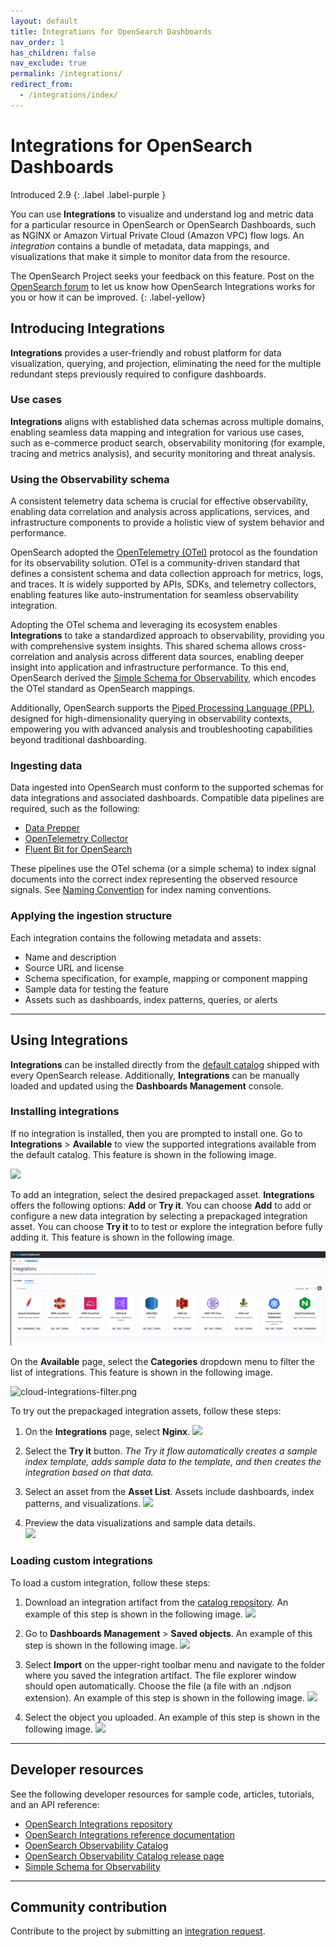 ```yaml
---
layout: default
title: Integrations for OpenSearch Dashboards
nav_order: 1
has_children: false
nav_exclude: true
permalink: /integrations/
redirect_from:
  - /integrations/index/
---
```


# Integrations for OpenSearch Dashboards
Introduced 2.9
{: .label .label-purple }

You can use **Integrations** to visualize and understand log and metric data for a particular resource in OpenSearch or OpenSearch Dashboards, such as NGINX or Amazon Virtual Private Cloud (Amazon VPC) flow logs. An _integration_ contains a bundle of metadata, data mappings, and visualizations that make it simple to monitor data from the resource.

The OpenSearch Project seeks your feedback on this feature. Post on the [OpenSearch forum](https://forum.opensearch.org/) to let us know how OpenSearch Integrations works for you or how it can be improved.
{: .label-yellow}

## Introducing Integrations

**Integrations** provides a user-friendly and robust platform for data visualization, querying, and projection, eliminating the need for the multiple redundant steps previously required to configure dashboards.

### Use cases

**Integrations** aligns with established data schemas across multiple domains, enabling seamless data mapping and integration for various use cases, such as e-commerce product search, observability monitoring (for example, tracing and metrics analysis), and security monitoring and threat analysis.

### Using the Observability schema

A consistent telemetry data schema is crucial for effective observability, enabling data correlation and analysis across applications, services, and infrastructure components to provide a holistic view of system behavior and performance.

OpenSearch adopted the [OpenTelemetry (OTel)](https://opentelemetry.io/) protocol as the foundation for its observability solution. OTel is a community-driven standard that defines a consistent schema and data collection approach for metrics, logs, and traces. It is widely supported by APIs, SDKs, and telemetry collectors, enabling features like auto-instrumentation for seamless observability integration.

Adopting the OTel schema and leveraging its ecosystem enables **Integrations** to take a standardized approach to observability, providing you with comprehensive system insights. This shared schema allows cross-correlation and analysis across different data sources, enabling deeper insight into application and infrastructure performance. To this end, OpenSearch derived the [Simple Schema for Observability](https://github.com/opensearch-project/opensearch-catalog/tree/main/docs/schema/observability), which encodes the OTel standard as OpenSearch mappings.

Additionally, OpenSearch supports the [Piped Processing Language (PPL)](https://opensearch.org/docs/latest/search-plugins/sql/ppl/index/), designed for high-dimensionality querying in observability contexts, empowering you with advanced analysis and troubleshooting capabilities beyond traditional dashboarding.

### Ingesting data

Data ingested into OpenSearch must conform to the supported schemas for data integrations and associated dashboards. Compatible data pipelines are required, such as the following:

- [Data Prepper](https://github.com/opensearch-project/data-prepper)
- [OpenTelemetry Collector](https://github.com/open-telemetry/opentelemetry-collector)
- [Fluent Bit for OpenSearch](https://docs.fluentbit.io/manual/pipeline/outputs/opensearch)

These pipelines use the OTel schema (or a simple schema) to index signal documents into the correct index representing the observed resource signals. See [Naming Convention](https://github.com/opensearch-project/opensearch-catalog/blob/main/docs/schema/observability/Naming-convention.md) for index naming conventions. 

### Applying the ingestion structure

Each integration contains the following metadata and assets:

* Name and description
* Source URL and license
* Schema specification, for example, mapping or component mapping
* Sample data for testing the feature
* Assets such as dashboards, index patterns, queries, or alerts

---

## Using Integrations

**Integrations** can be installed directly from the [default catalog](https://github.com/opensearch-project/opensearch-catalog/blob/main/docs/integrations/Release.md) shipped with every OpenSearch release. Additionally, **Integrations** can be manually loaded and updated using the **Dashboards Management** console.

### Installing integrations 

If no integration is installed, then you are prompted to install one. Go to **Integrations** > **Available** to view the supported integrations available from the default catalog. This feature is shown in the following image.
 
![]({{site.url}}{{site.baseurl}}/images/integrations/empty-installed-integrations.png)

To add an integration, select the desired prepackaged asset. **Integrations** offers the following options: **Add** or **Try it**. You can choose **Add** to add or configure a new data integration by selecting a prepackaged integration asset. You can choose **Try it** to to test or explore the integration before fully adding it. This feature is shown in the following image.

![integrations-observability-catalog.png](/images/integrations/integrations-observability-catalog.png)

On the **Available** page, select the **Categories** dropdown menu to filter the list of integrations. This feature is shown in the following image.

![cloud-integrations-filter.png]({{site.url}}{{site.baseurl}}/images/integrations/cloud-integrations-filter.png)

To try out the prepackaged integration assets, follow these steps:

1. On the **Integrations** page, select **Nginx**.
  ![]({{site.url}}{{site.baseurl}}/images/integrations/nginx-integration.png)

2. Select the **Try it** button. _The Try it flow automatically creates a sample index template, adds sample data to the template, and then creates the integration based on that data._

3. Select an asset from the **Asset List**. Assets include dashboards, index patterns, and visualizations.
  ![]({{site.url}}{{site.baseurl}}/images/integrations/nginx-installed-integration-assets.png)

4. Preview the data visualizations and sample data details.  
  ![]({{site.url}}{{site.baseurl}}/images/integrations/nginx-integration-dashboard.png)

### Loading custom integrations

To load a custom integration, follow these steps: 

1. Download an integration artifact from the [catalog repository](https://github.com/opensearch-project/opensearch-catalog/blob/main/docs/integrations/Release.md). An example of this step is shown in the following image.
   ![]({{site.url}}{{site.baseurl}}/images/integrations/integration-catalog-release-page.png)

2. Go to **Dashboards Management** > **Saved objects**. An example of this step is shown in the following image.
  ![]({{site.url}}{{site.baseurl}}/images/integrations/import-saved-objects.png)

3. Select **Import** on the upper-right toolbar menu and navigate to the folder where you saved the integration artifact. The file explorer window should open automatically. Choose the file (a file with an .ndjson extension). An example of this step is shown in the following image.
  ![]({{site.url}}{{site.baseurl}}/images/integrations/integration-import-file.png)

4. Select the object you uploaded. An example of this step is shown in the following image.
  ![]({{site.url}}{{site.baseurl}}/images/integrations/select-uploaded-integration.png)

---

## Developer resources

See the following developer resources for sample code, articles, tutorials, and an API reference:

- [OpenSearch Integrations repository](https://github.com/opensearch-project/opensearch-catalog)
- [OpenSearch Integrations reference documentation](https://github.com/opensearch-project/opensearch-catalog/tree/main/docs/integrations)
- [OpenSearch Observability Catalog](https://htmlpreview.github.io/?https://github.com/opensearch-project/opensearch-catalog/blob/main/integrations/observability/catalog.html)
- [OpenSearch Observability Catalog release page](https://github.com/opensearch-project/opensearch-catalog/blob/main/docs/integrations/Release.md)
- [Simple Schema for Observability](https://github.com/opensearch-project/opensearch-catalog/tree/main/docs/schema/observability)

---

## Community contribution

Contribute to the project by submitting an [integration request](https://github.com/opensearch-project/dashboards-observability/issues/new?assignees=&labels=integration%2C+untriaged&projects=&template=integration_request.md&title=%5BIntegration%5D).
